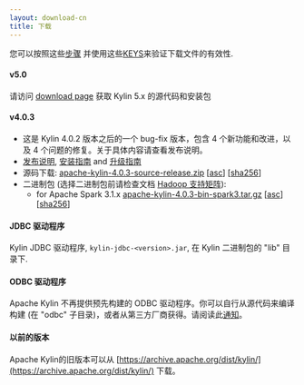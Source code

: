 ```yaml
---
layout: download-cn
title: 下载
---
```


您可以按照这些[步骤](https://www.apache.org/info/verification.html) 并使用这些[KEYS](https://www.apache.org/dist/kylin/KEYS)来验证下载文件的有效性.

#### v5.0
请访问 [download page](https://kylin.apache.org/5.0/docs/download) 获取 Kylin 5.x 的源代码和安装包

#### v4.0.3
- 这是 Kylin 4.0.2 版本之后的一个 bug-fix 版本，包含 4 个新功能和改进，以及 4 个问题的修复。关于具体内容请查看发布说明。
- [发布说明](/docs/release_notes.html), [安装指南](https://cwiki.apache.org/confluence/display/KYLIN/Installation+Guide) and [升级指南](/docs/howto/howto_upgrade.html)
- 源码下载: [apache-kylin-4.0.3-source-release.zip](https://www.apache.org/dyn/closer.cgi/kylin/apache-kylin-4.0.3/apache-kylin-4.0.3-source-release.zip) \[[asc](https://www.apache.org/dist/kylin/apache-kylin-4.0.3/apache-kylin-4.0.3-source-release.zip.asc)\] \[[sha256](https://www.apache.org/dist/kylin/apache-kylin-4.0.3/apache-kylin-4.0.3-source-release.zip.sha256)\]
- 二进制包 (选择二进制包前请检查文档 [Hadoop 支持矩阵](https://cwiki.apache.org/confluence/display/KYLIN/Support+Hadoop+Version+Matrix+of+Kylin+4)):
  - for Apache Spark 3.1.x [apache-kylin-4.0.3-bin-spark3.tar.gz](https://www.apache.org/dyn/closer.cgi/kylin/apache-kylin-4.0.3/apache-kylin-4.0.3-bin-spark3.tar.gz) \[[asc](https://www.apache.org/dist/kylin/apache-kylin-4.0.3/apache-kylin-4.0.3-bin-spark3.tar.gz.asc)\] \[[sha256](https://www.apache.org/dist/kylin/apache-kylin-4.0.3/apache-kylin-4.0.3-bin-spark3.tar.gz.sha256)\]


#### JDBC 驱动程序

Kylin JDBC 驱动程序, `kylin-jdbc-<version>.jar`, 在 Kylin 二进制包的 "lib" 目录下.

#### ODBC 驱动程序

Apache Kylin 不再提供预先构建的 ODBC 驱动程序。你可以自行从源代码来编译构建 (在 "odbc" 子目录)，或者从第三方厂商获得。请阅读此[通知](http://apache-kylin.74782.x6.nabble.com/Kylin-ODBC-driver-is-removed-from-download-page-td12928.html)。

#### 以前的版本  
Apache Kylin的旧版本可以从 [https://archive.apache.org/dist/kylin/](https://archive.apache.org/dist/kylin/) 下载。
